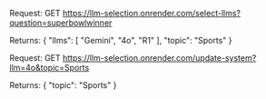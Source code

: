 Request:
GET https://llm-selection.onrender.com/select-llms?question=superbowlwinner

Returns: 
{
  "llms": [
    "Gemini",
    "4o",
    "R1"
  ],
  "topic": "Sports"
}


Request:
GET https://llm-selection.onrender.com/update-system?llm=4o&topic=Sports

Returns: 
{
  "topic": "Sports"
}
